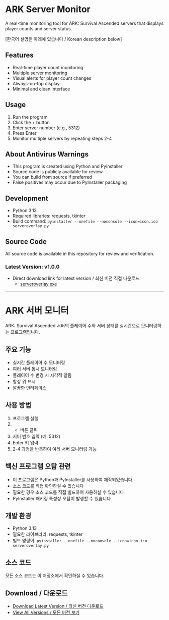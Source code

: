 # ARK Server Monitor

A real-time monitoring tool for ARK: Survival Ascended servers that displays player counts and server status.

[한국어 설명은 아래에 있습니다 / Korean description below]

## Features
- Real-time player count monitoring
- Multiple server monitoring
- Visual alerts for player count changes
- Always-on-top display
- Minimal and clean interface

## Usage
1. Run the program
2. Click the + button
3. Enter server number (e.g., 5312)
4. Press Enter
5. Monitor multiple servers by repeating steps 2-4

## About Antivirus Warnings
- This program is created using Python and PyInstaller
- Source code is publicly available for review
- You can build from source if preferred
- False positives may occur due to PyInstaller packaging

## Development
- Python 3.13
- Required libraries: requests, tkinter
- Build command: `pyinstaller --onefile --noconsole --icon=icon.ico serveroverlay.py`

## Source Code
All source code is available in this repository for review and verification.

### Latest Version: v1.0.0
- Direct download link for latest version / 최신 버전 직접 다운로드:
  - [serveroverlay.exe](https://github.com/Jeong-Ryeol/ASA-server-monitering/releases/download/v1.0.0/serveroverlay.exe)

---

# ARK 서버 모니터

ARK: Survival Ascended 서버의 플레이어 수와 서버 상태를 실시간으로 모니터링하는 프로그램입니다.

## 주요 기능
- 실시간 플레이어 수 모니터링
- 여러 서버 동시 모니터링
- 플레이어 수 변경 시 시각적 알림
- 항상 위 표시
- 깔끔한 인터페이스

## 사용 방법
1. 프로그램 실행
2. + 버튼 클릭
3. 서버 번호 입력 (예: 5312)
4. Enter 키 입력
5. 2-4 과정을 반복하여 여러 서버 모니터링 가능

## 백신 프로그램 오탐 관련
- 이 프로그램은 Python과 PyInstaller를 사용하여 제작되었습니다
- 소스 코드를 직접 확인하실 수 있습니다
- 필요한 경우 소스 코드를 직접 빌드하여 사용하실 수 있습니다
- PyInstaller 패키징 특성상 오탐이 발생할 수 있습니다

## 개발 환경
- Python 3.13
- 필요한 라이브러리: requests, tkinter
- 빌드 명령어: `pyinstaller --onefile --noconsole --icon=icon.ico serveroverlay.py`

## 소스 코드
모든 소스 코드는 이 저장소에서 확인하실 수 있습니다.

## Download / 다운로드
- [Download Latest Version / 최신 버전 다운로드](https://github.com/Jeong-Ryeol/ASA-server-monitering/releases/latest/download/serveroverlay.exe)
- [View All Versions / 모든 버전 보기](https://github.com/Jeong-Ryeol/ASA-server-monitering/releases)
